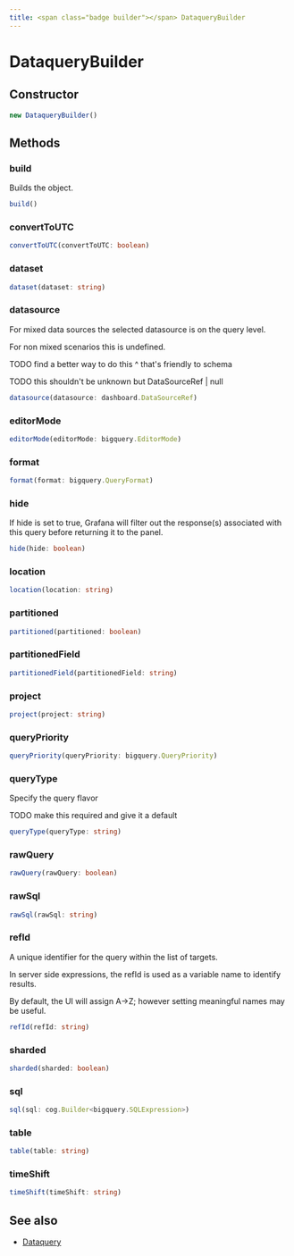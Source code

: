 ```yaml
---
title: <span class="badge builder"></span> DataqueryBuilder
---
```

# <span class="badge builder"></span> DataqueryBuilder

## Constructor

```typescript
new DataqueryBuilder()
```
## Methods

### <span class="badge object-method"></span> build

Builds the object.

```typescript
build()
```

### <span class="badge object-method"></span> convertToUTC

```typescript
convertToUTC(convertToUTC: boolean)
```

### <span class="badge object-method"></span> dataset

```typescript
dataset(dataset: string)
```

### <span class="badge object-method"></span> datasource

For mixed data sources the selected datasource is on the query level.

For non mixed scenarios this is undefined.

TODO find a better way to do this ^ that's friendly to schema

TODO this shouldn't be unknown but DataSourceRef | null

```typescript
datasource(datasource: dashboard.DataSourceRef)
```

### <span class="badge object-method"></span> editorMode

```typescript
editorMode(editorMode: bigquery.EditorMode)
```

### <span class="badge object-method"></span> format

```typescript
format(format: bigquery.QueryFormat)
```

### <span class="badge object-method"></span> hide

If hide is set to true, Grafana will filter out the response(s) associated with this query before returning it to the panel.

```typescript
hide(hide: boolean)
```

### <span class="badge object-method"></span> location

```typescript
location(location: string)
```

### <span class="badge object-method"></span> partitioned

```typescript
partitioned(partitioned: boolean)
```

### <span class="badge object-method"></span> partitionedField

```typescript
partitionedField(partitionedField: string)
```

### <span class="badge object-method"></span> project

```typescript
project(project: string)
```

### <span class="badge object-method"></span> queryPriority

```typescript
queryPriority(queryPriority: bigquery.QueryPriority)
```

### <span class="badge object-method"></span> queryType

Specify the query flavor

TODO make this required and give it a default

```typescript
queryType(queryType: string)
```

### <span class="badge object-method"></span> rawQuery

```typescript
rawQuery(rawQuery: boolean)
```

### <span class="badge object-method"></span> rawSql

```typescript
rawSql(rawSql: string)
```

### <span class="badge object-method"></span> refId

A unique identifier for the query within the list of targets.

In server side expressions, the refId is used as a variable name to identify results.

By default, the UI will assign A->Z; however setting meaningful names may be useful.

```typescript
refId(refId: string)
```

### <span class="badge object-method"></span> sharded

```typescript
sharded(sharded: boolean)
```

### <span class="badge object-method"></span> sql

```typescript
sql(sql: cog.Builder<bigquery.SQLExpression>)
```

### <span class="badge object-method"></span> table

```typescript
table(table: string)
```

### <span class="badge object-method"></span> timeShift

```typescript
timeShift(timeShift: string)
```

## See also

 * <span class="badge object-type-interface"></span> [Dataquery](./object-Dataquery.md)
